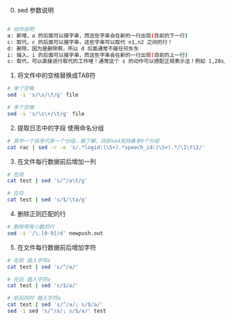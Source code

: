 0. sed 参数说明
```sh

# 动作说明
a: 新增，a 的后面可以接字串，而这些字串会在新的一行出现(目前的下一行)
c: 取代，c 的后面可以接字串，这些字串可以取代 n1,n2 之间的行！
d: 删除，因为是删除啊，所以 d 后面通常不接任何东东
i: 插入，i 的后面可以接字串，而这些字串会在新的一行出现(目前的上一行)
s: 取代，可以直接进行取代的工作哩！通常这个 s 的动作可以搭配正规表示法！例如 1,20s/old/new/g 就是啦
```

1. 将文件中的空格替换成TAB符
```sh
# 单个空格
sed -i 's/\s/\t/g' file

# 多个空格
sed -i 's/\s\+/\t/g' file
```

2. 提取日志中的字段 使用命名分组
```sh
# 其中一个括号代表一个分组，据了解，目前sed支持最多9个分组
cat rac | sed -r -e 's/.*logid:(\S+).*speech_id:(\S+).*/\1\t\2/'
```

3. 在文件每行数据前后增加一列
```sh
# 在前
cat test | sed 's/^/a\t/g'

# 在后
cat test | sed 's/$/\ta/g'
```

4. 删除正则匹配的行
```sh
# 删除带有小数的行
sed -i '/\.[0-9]/d' newpush.out
```

5. 在文件每行数据前后增加字符
```sh
# 在前 插入字符a
cat test | sed 's/^/a/'

# 在后 插入字符a
cat test | sed 's/$/a/'

# 前后同时 插入字符a
cat test | sed 's/^/a/; s/$/a/'
sed -i sed 's/^/a/; s/$/a/' test
```
